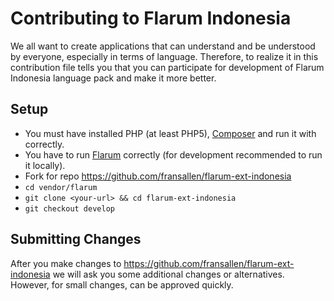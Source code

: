 # Contributing to Flarum Indonesia

We all want to create applications that can understand and be understood by everyone, especially in terms of language. Therefore, to realize it in this contribution file tells you that you can participate for development of Flarum Indonesia language pack and make it more better.

## Setup

* You must have installed PHP (at least PHP5), [Composer](https://getcomposer.org) and run it with correctly.
* You have to run [Flarum](http://flarum.org) correctly (for development recommended to run it locally).
* Fork for repo https://github.com/fransallen/flarum-ext-indonesia
* `cd vendor/flarum`
* `git clone <your-url> && cd flarum-ext-indonesia`
* `git checkout develop`

## Submitting Changes

After you make changes to https://github.com/fransallen/flarum-ext-indonesia we will ask you some additional changes or alternatives. However, for small changes, can be approved quickly.
